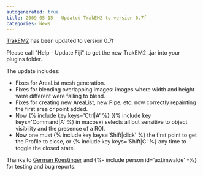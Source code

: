 ```yaml
---
autogenerated: true
title: 2009-05-15 - Updated TrakEM2 to version 0.7f
categories: News
---
```


[TrakEM2](/plugins/trakem2) has been updated to version 0.7f

Please call "Help - Update Fiji" to get the new TrakEM2\_.jar into your plugins folder.

The update includes:

-   Fixes for AreaList mesh generation.
-   Fixes for blending overlapping images: images where width and height were different were failing to blend.
-   Fixes for creating new AreaList, new Pipe, etc: now correctly repainting the first area or point added.
-   Now {% include key keys='Ctrl|A' %} ({% include key keys='Command|A' %} in macosx) selects all but sensitive to object visibility and the presence of a ROI.
-   Now one must {% include key keys='Shift|click' %} the first point to get the Profile to close, or {% include key keys='Shift|C' %} any time to toggle the closed state.

Thanks to [German Koestinger](http://www.ini.uzh.ch/people/german) and {%- include person id='axtimwalde' -%} for testing and bug reports.


